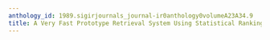 ```yaml
---
anthology_id: 1989.sigirjournals_journal-ir0anthology0volumeA23A34.9
title: A Very Fast Prototype Retrieval System Using Statistical Ranking
---
```

